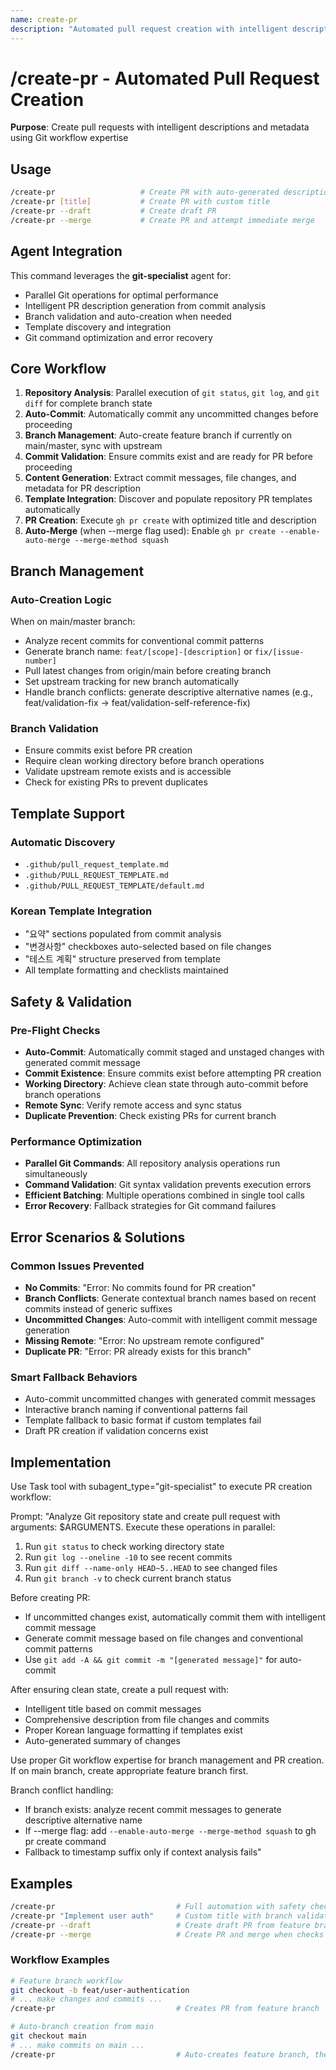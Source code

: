 ```yaml
---
name: create-pr
description: "Automated pull request creation with intelligent descriptions and metadata"
---
```


# /create-pr - Automated Pull Request Creation

**Purpose**: Create pull requests with intelligent descriptions and metadata using Git workflow expertise

## Usage

```bash
/create-pr                   # Create PR with auto-generated description
/create-pr [title]           # Create PR with custom title
/create-pr --draft           # Create draft PR
/create-pr --merge           # Create PR and attempt immediate merge
```

## Agent Integration

This command leverages the **git-specialist** agent for:

- Parallel Git operations for optimal performance
- Intelligent PR description generation from commit analysis
- Branch validation and auto-creation when needed
- Template discovery and integration
- Git command optimization and error recovery

## Core Workflow

1. **Repository Analysis**: Parallel execution of `git status`, `git log`, and `git diff` for complete branch state
2. **Auto-Commit**: Automatically commit any uncommitted changes before proceeding
3. **Branch Management**: Auto-create feature branch if currently on main/master, sync with upstream
4. **Commit Validation**: Ensure commits exist and are ready for PR before proceeding
5. **Content Generation**: Extract commit messages, file changes, and metadata for PR description
6. **Template Integration**: Discover and populate repository PR templates automatically
7. **PR Creation**: Execute `gh pr create` with optimized title and description
8. **Auto-Merge** (when --merge flag used): Enable `gh pr create --enable-auto-merge --merge-method squash`

## Branch Management

### Auto-Creation Logic

When on main/master branch:

- Analyze recent commits for conventional commit patterns
- Generate branch name: `feat/[scope]-[description]` or `fix/[issue-number]`
- Pull latest changes from origin/main before creating branch
- Set upstream tracking for new branch automatically
- Handle branch conflicts: generate descriptive alternative names (e.g., feat/validation-fix → feat/validation-self-reference-fix)

### Branch Validation

- Ensure commits exist before PR creation
- Require clean working directory before branch operations
- Validate upstream remote exists and is accessible
- Check for existing PRs to prevent duplicates

## Template Support

### Automatic Discovery

- `.github/pull_request_template.md`
- `.github/PULL_REQUEST_TEMPLATE.md`
- `.github/PULL_REQUEST_TEMPLATE/default.md`

### Korean Template Integration

- "요약" sections populated from commit analysis
- "변경사항" checkboxes auto-selected based on file changes
- "테스트 계획" structure preserved from template
- All template formatting and checklists maintained

## Safety & Validation

### Pre-Flight Checks

- **Auto-Commit**: Automatically commit staged and unstaged changes with generated commit message
- **Commit Existence**: Ensure commits exist before attempting PR creation
- **Working Directory**: Achieve clean state through auto-commit before branch operations
- **Remote Sync**: Verify remote access and sync status
- **Duplicate Prevention**: Check existing PRs for current branch

### Performance Optimization

- **Parallel Git Commands**: All repository analysis operations run simultaneously
- **Command Validation**: Git syntax validation prevents execution errors
- **Efficient Batching**: Multiple operations combined in single tool calls
- **Error Recovery**: Fallback strategies for Git command failures

## Error Scenarios & Solutions

### Common Issues Prevented

- **No Commits**: "Error: No commits found for PR creation"
- **Branch Conflicts**: Generate contextual branch names based on recent commits instead of generic suffixes
- **Uncommitted Changes**: Auto-commit with intelligent commit message generation
- **Missing Remote**: "Error: No upstream remote configured"
- **Duplicate PR**: "Error: PR already exists for this branch"

### Smart Fallback Behaviors

- Auto-commit uncommitted changes with generated commit messages
- Interactive branch naming if conventional patterns fail
- Template fallback to basic format if custom templates fail
- Draft PR creation if validation concerns exist

## Implementation

Use Task tool with subagent_type="git-specialist" to execute PR creation workflow:

Prompt: "Analyze Git repository state and create pull request with arguments: $ARGUMENTS. Execute these operations in parallel:

1. Run `git status` to check working directory state
2. Run `git log --oneline -10` to see recent commits
3. Run `git diff --name-only HEAD~5..HEAD` to see changed files
4. Run `git branch -v` to check current branch status

Before creating PR:

- If uncommitted changes exist, automatically commit them with intelligent commit message
- Generate commit message based on file changes and conventional commit patterns
- Use `git add -A && git commit -m "[generated message]"` for auto-commit

After ensuring clean state, create a pull request with:

- Intelligent title based on commit messages
- Comprehensive description from file changes and commits
- Proper Korean language formatting if templates exist
- Auto-generated summary of changes

Use proper Git workflow expertise for branch management and PR creation. If on main branch, create appropriate feature branch first.

Branch conflict handling:

- If branch exists: analyze recent commit messages to generate descriptive alternative name
- If --merge flag: add `--enable-auto-merge --merge-method squash` to gh pr create command
- Fallback to timestamp suffix only if context analysis fails"

## Examples

```bash
/create-pr                           # Full automation with safety checks
/create-pr "Implement user auth"     # Custom title with branch validation
/create-pr --draft                   # Create draft PR from feature branch
/create-pr --merge                   # Create PR and merge when checks pass
```

### Workflow Examples

```bash
# Feature branch workflow
git checkout -b feat/user-authentication
# ... make changes and commits ...
/create-pr                           # Creates PR from feature branch

# Auto-branch creation from main
git checkout main
# ... make commits on main ...
/create-pr                           # Auto-creates feature branch, then PR
```
